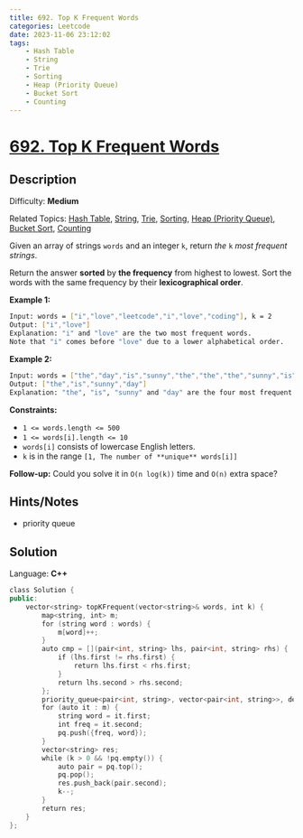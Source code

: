 ```yaml
---
title: 692. Top K Frequent Words
categories: Leetcode
date: 2023-11-06 23:12:02
tags:
    - Hash Table
    - String
    - Trie
    - Sorting
    - Heap (Priority Queue)
    - Bucket Sort
    - Counting
---
```


# [692\. Top K Frequent Words](https://leetcode.com/problems/top-k-frequent-words/)

## Description

Difficulty: **Medium**

Related Topics: [Hash Table](https://leetcode.com/tag/https://leetcode.com/tag/hash-table//), [String](https://leetcode.com/tag/https://leetcode.com/tag/string//), [Trie](https://leetcode.com/tag/https://leetcode.com/tag/trie//), [Sorting](https://leetcode.com/tag/https://leetcode.com/tag/sorting//), [Heap (Priority Queue)](https://leetcode.com/tag/https://leetcode.com/tag/heap-priority-queue//), [Bucket Sort](https://leetcode.com/tag/https://leetcode.com/tag/bucket-sort//), [Counting](https://leetcode.com/tag/https://leetcode.com/tag/counting//)

Given an array of strings `words` and an integer `k`, return _the_ `k` _most frequent strings_.

Return the answer **sorted** by **the frequency** from highest to lowest. Sort the words with the same frequency by their **lexicographical order**.

**Example 1:**

```bash
Input: words = ["i","love","leetcode","i","love","coding"], k = 2
Output: ["i","love"]
Explanation: "i" and "love" are the two most frequent words.
Note that "i" comes before "love" due to a lower alphabetical order.
```

**Example 2:**

```bash
Input: words = ["the","day","is","sunny","the","the","the","sunny","is","is"], k = 4
Output: ["the","is","sunny","day"]
Explanation: "the", "is", "sunny" and "day" are the four most frequent words, with the number of occurrence being 4, 3, 2 and 1 respectively.
```

**Constraints:**

* `1 <= words.length <= 500`
* `1 <= words[i].length <= 10`
* `words[i]` consists of lowercase English letters.
* `k` is in the range `[1, The number of **unique** words[i]]`

**Follow-up:** Could you solve it in `O(n log(k))` time and `O(n)` extra space?

## Hints/Notes

* priority queue

## Solution

Language: **C++**

```C++
class Solution {
public:
    vector<string> topKFrequent(vector<string>& words, int k) {
        map<string, int> m;
        for (string word : words) {
            m[word]++;
        }
        auto cmp = [](pair<int, string> lhs, pair<int, string> rhs) {
            if (lhs.first != rhs.first) {
                return lhs.first < rhs.first;
            }
            return lhs.second > rhs.second;
        };
        priority_queue<pair<int, string>, vector<pair<int, string>>, decltype(cmp)> pq(cmp);
        for (auto it : m) {
            string word = it.first;
            int freq = it.second;
            pq.push({freq, word});
        }
        vector<string> res;
        while (k > 0 && !pq.empty()) {
            auto pair = pq.top();
            pq.pop();
            res.push_back(pair.second);
            k--;
        }
        return res;
    }
};
```
